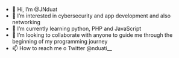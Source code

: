 - 👋 Hi, I’m @JNduat
- 👀 I’m interested in cybersecurity and app development and also networking
- 🌱 I’m currently learning python, PHP and JavaScript
- 💞️ I’m looking to collaborate with anyone to guide me through the beginning of my programming journey
- 📫 How to reach me o Twitter @nduati__

<!---
JNduat/JNduat is a ✨ special ✨ repository because its `README.md` (this file) appears on your GitHub profile.
You can click the Preview link to take a look at your changes.
--->
